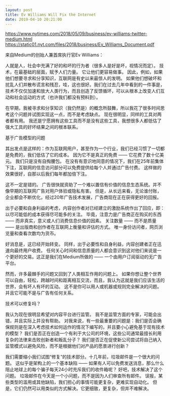 ```yaml
---
layout: post
title: Ev Williams Will Fix the Internet
date: 2019-04-10 20:21:00
---
```

https://www.nytimes.com/2018/05/09/business/ev-williams-twitter-medium.html
https://static01.nyt.com/files/2018/business/Ev_Williams_Document.pdf

来自Medium的创始人兼首席执行官Ev Williams：

人就是人，社会中充满了好的和坏的行为者（很多人是好是坏，视情况而定）。 技术，在最基础的层面，赋予人们力量。 它让他们更容易做事。 因此，例如，如果他们想要寻求和分享知识，互联网是有史以来最惊人的发明。 如果他们想破坏和扰乱人们并散布谎言和残忍，哇，这也很好。我们在过去几年中看到的一件事是，技术不仅仅加速和放大人类行为，而且创造了反馈循环，可以从根本上改变人们互动和社会运动的方式（也许我们都没有预料到）。

在早期，我被寻求和分享知识（我仍然是）的概念所鼓舞，所以我花了很多时间思考这个问题并试图实现这一点，而不是考虑缺点。 现在很明显，同样的工具对两者都有用。 我还是宁愿拥有这些工具而不是没有这些工具，我想很多人都低估了强大工具的好坏结果之间的根本联系。

基于广告模型的问题

其出发点是这样的：作为互联网用户，甚至作为一个行业，我们已经习惯了一切都是免费的，我们低估了它的成本。 因为它不是真正的免费 —— 它花费了数十亿美元。 我们只是没有自掏腰包。 在没有有意识地同意的情况下，我们在25年前集体下注，互联网的信息访问部分可以免费提供给每个人并通过广告付费。 这样做的效果很好，自那以后我们每年都加倍下注。

这不一定是错的。 广告很快就资助了一个难以置信有价值的信息生态系统。并不像早期的互联网广告对用户体验或隐私有害。 但是，从长远来看，无论谁付账，企业都会不断优化，经过20年广告技术发展，广告商现在正在获得更好的回报。

出于必要和自身利益的考虑，内容创作者对已经建立的激励系统作出了回应，即：以尽可能低的成本获得尽可能多的关注。 毕竟，注意力是广告商正在购买的东西 —— 而非真实，意义或人们消费信息价值的因素。 关注数量 —— 而不是质量 —— 是出版商和创作者在互联网上衡量和评估的方式。 唯一身份访问者，网页浏览量和查看次数均为货币。

好消息是，这已经开始转变。 同样，出于必要性和自身利益，内容创建者正在迅速向最终用户收费。 任何关心时间和信息质量的人都会意识到这对他们来说是一个更好的交易。这正是我们在Medium所做的 —— 一个由用户订阅驱动的无广告平台。

然而，许多最棘手的问题又回到了人类相互作用的问题上。 如果你想让整个世界可以自由，轻松，跨越时间和距离相互交流，而且，我认为这就是我们应该生活的世界，会有坏人有坏的互动。 这不是你可以用人或机器或规则完全解决的问题。 并且它可能不是与广告有任何关系。

技术可以修复吗？

我认为现在很明显希望对内容平台进行监管。 我不是监管方面的专家，可能会出错，并且实际上并没有帮助。 对我来说，有一些最重要的问题是：我们是否会确保规则是在深入考虑技术如何运作的情况下编写的，并且要小心避免基于现有技术的模型？ 我们是否正在创造一个有利于大公司的环境，这些公司通常最擅长利用复杂的法律来击败创新者和叛乱分子？ 我们是否正在促使新公司尝试将自己纳入监管模式以避免风险，而不是根据他们对产品的愿景进行创新？

我们需要缩小我们试图“修复”的技术部分。十几年前，垃圾邮件是一个很大的问题。 这似乎是架构上的一个基本缺陷 —— 如果有人可以免费发送消息，那么什么阻止地球上的每个骗子每天24小时充斥我们的收件箱呢？ 好吧，技术解决了这个问题。 垃圾邮件在今天是一个小问题，而不是因为人们审查所有邮件。 误报，某些类型的滥用或其他缺陷，我们担心的事情可能更复杂，更难实现自动化。 但是，它们仍然可以用类似的方式解决。它更细致，更复杂，但并不难解决。
